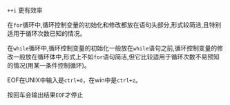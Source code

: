  `++i` 更有效率
 
在`for`循环中,循环控制变量的初始化和修改都放在语句头部分,形式较简洁,且特别适用于循环次数已知的情况。

在`while`循环中,循环控制变量的初始化一般放在`while`语句之前,循环控制变量的修改一般放在循环体中,形式上不如`for`语句简洁,但它比较适用于循环次数不易预知的情况(用某一条件控制循环)。

EOF在UNIX中输入是`ctrl+d`，在win中是`ctrl+z`。

按回车会输出结果`EOF`才停止
